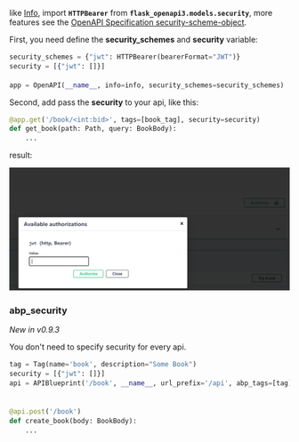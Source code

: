 like [Info](#info), import **`HTTPBearer`** from **`flask_openapi3.models.security`**, more features see
the [OpenAPI Specification security-scheme-object](https://spec.openapis.org/oas/v3.0.3#security-scheme-object).

First, you need define the **security_schemes**  and **security** variable:

```python
security_schemes = {"jwt": HTTPBearer(bearerFormat="JWT")}
security = [{"jwt": []}]

app = OpenAPI(__name__, info=info, security_schemes=security_schemes)
```

Second, add pass the **security** to your api, like this:

```python
@app.get('/book/<int:bid>', tags=[book_tag], security=security)
def get_book(path: Path, query: BookBody):
    ...
```

result:

![image-20210525165350520](../assets/image-20210525165350520.png)

### abp_security

*New in v0.9.3*

You don't need to specify security for every api.

```python
tag = Tag(name='book', description="Some Book")
security = [{"jwt": []}]
api = APIBlueprint('/book', __name__, url_prefix='/api', abp_tags=[tag], abp_security=security)


@api.post('/book')
def create_book(body: BookBody):
    ...
```
